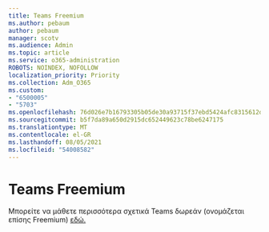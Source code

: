 ```yaml
---
title: Teams Freemium
ms.author: pebaum
author: pebaum
manager: scotv
ms.audience: Admin
ms.topic: article
ms.service: o365-administration
ROBOTS: NOINDEX, NOFOLLOW
localization_priority: Priority
ms.collection: Adm_O365
ms.custom:
- "6500005"
- "5703"
ms.openlocfilehash: 76d026e7b16793305b05de30a93715f37ebd5424afc8315612dcfe37abb38089
ms.sourcegitcommit: b5f7da89a650d2915dc652449623c78be6247175
ms.translationtype: MT
ms.contentlocale: el-GR
ms.lasthandoff: 08/05/2021
ms.locfileid: "54008582"
---
```

# <a name="teams-freemium"></a>Teams Freemium

Μπορείτε να μάθετε περισσότερα σχετικά Teams δωρεάν (ονομάζεται επίσης Freemium) [εδώ.](https://docs.microsoft.com/alchemyinsights/teams-freemium)
